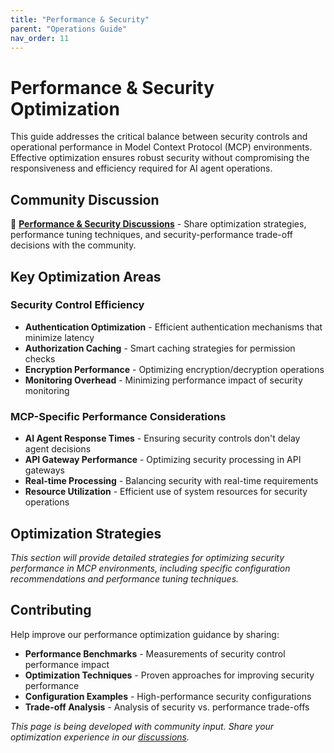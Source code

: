 ```yaml
---
title: "Performance & Security"
parent: "Operations Guide"
nav_order: 11
---
```


# Performance & Security Optimization

This guide addresses the critical balance between security controls and operational performance in Model Context Protocol (MCP) environments. Effective optimization ensures robust security without compromising the responsiveness and efficiency required for AI agent operations.

## Community Discussion

💬 **[Performance & Security Discussions](https://github.com/orgs/ModelContextProtocol-Security/discussions)** - Share optimization strategies, performance tuning techniques, and security-performance trade-off decisions with the community.

## Key Optimization Areas

### Security Control Efficiency
- **Authentication Optimization** - Efficient authentication mechanisms that minimize latency
- **Authorization Caching** - Smart caching strategies for permission checks
- **Encryption Performance** - Optimizing encryption/decryption operations
- **Monitoring Overhead** - Minimizing performance impact of security monitoring

### MCP-Specific Performance Considerations
- **AI Agent Response Times** - Ensuring security controls don't delay agent decisions
- **API Gateway Performance** - Optimizing security processing in API gateways
- **Real-time Processing** - Balancing security with real-time requirements
- **Resource Utilization** - Efficient use of system resources for security operations

## Optimization Strategies

*This section will provide detailed strategies for optimizing security performance in MCP environments, including specific configuration recommendations and performance tuning techniques.*

## Contributing

Help improve our performance optimization guidance by sharing:
- **Performance Benchmarks** - Measurements of security control performance impact
- **Optimization Techniques** - Proven approaches for improving security performance
- **Configuration Examples** - High-performance security configurations
- **Trade-off Analysis** - Analysis of security vs. performance trade-offs

*This page is being developed with community input. Share your optimization experience in our [discussions](https://github.com/orgs/ModelContextProtocol-Security/discussions).*
